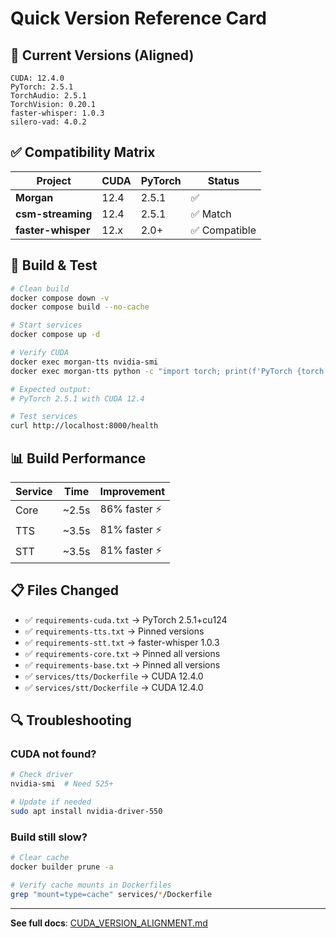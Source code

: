 # Quick Version Reference Card

## 🎯 Current Versions (Aligned)

```
CUDA: 12.4.0
PyTorch: 2.5.1
TorchAudio: 2.5.1
TorchVision: 0.20.1
faster-whisper: 1.0.3
silero-vad: 4.0.2
```

## ✅ Compatibility Matrix

| Project | CUDA | PyTorch | Status |
|---------|------|---------|--------|
| **Morgan** | 12.4 | 2.5.1 | ✅ |
| **csm-streaming** | 12.4 | 2.5.1 | ✅ Match |
| **faster-whisper** | 12.x | 2.0+ | ✅ Compatible |

## 🚀 Build & Test

```bash
# Clean build
docker compose down -v
docker compose build --no-cache

# Start services
docker compose up -d

# Verify CUDA
docker exec morgan-tts nvidia-smi
docker exec morgan-tts python -c "import torch; print(f'PyTorch {torch.__version__} with CUDA {torch.version.cuda}')"

# Expected output:
# PyTorch 2.5.1 with CUDA 12.4

# Test services
curl http://localhost:8000/health
```

## 📊 Build Performance

| Service | Time | Improvement |
|---------|------|-------------|
| Core | ~2.5s | 86% faster ⚡ |
| TTS | ~3.5s | 81% faster ⚡ |
| STT | ~3.5s | 81% faster ⚡ |

## 📋 Files Changed

- ✅ `requirements-cuda.txt` → PyTorch 2.5.1+cu124
- ✅ `requirements-tts.txt` → Pinned versions
- ✅ `requirements-stt.txt` → faster-whisper 1.0.3
- ✅ `requirements-core.txt` → Pinned all versions
- ✅ `requirements-base.txt` → Pinned all versions
- ✅ `services/tts/Dockerfile` → CUDA 12.4.0
- ✅ `services/stt/Dockerfile` → CUDA 12.4.0

## 🔍 Troubleshooting

### CUDA not found?
```bash
# Check driver
nvidia-smi  # Need 525+

# Update if needed
sudo apt install nvidia-driver-550
```

### Build still slow?
```bash
# Clear cache
docker builder prune -a

# Verify cache mounts in Dockerfiles
grep "mount=type=cache" services/*/Dockerfile
```

---

**See full docs**: [CUDA_VERSION_ALIGNMENT.md](./CUDA_VERSION_ALIGNMENT.md)

